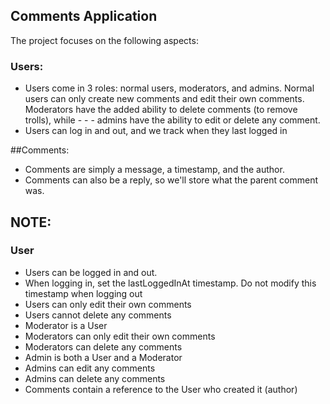 ## Comments Application
The project focuses on the following aspects:

### Users:
- Users come in 3 roles: normal users, moderators, and admins. Normal users can only create new comments and edit their own comments. Moderators have the added ability to delete comments (to remove trolls), while - -  - admins have the ability to edit or delete any comment.
- Users can log in and out, and we track when they last logged in

##Comments:
- Comments are simply a message, a timestamp, and the author.
- Comments can also be a reply, so we'll store what the parent comment was.

## NOTE:
### User
- Users can be logged in and out.
- When logging in, set the lastLoggedInAt timestamp. Do not modify this timestamp when logging out
- Users can only edit their own comments
- Users cannot delete any comments
- Moderator is a User
- Moderators can only edit their own comments
- Moderators can delete any comments
- Admin is both a User and a Moderator
- Admins can edit any comments
- Admins can delete any comments
- Comments contain a reference to the User who created it (author)

